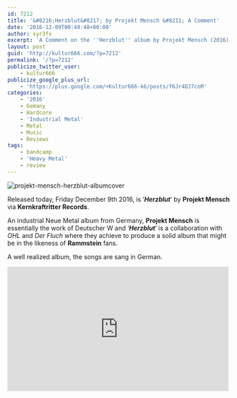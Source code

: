 ```yaml
---
id: 7212
title: '&#8216;Herzblut&#8217; by Projekt Mensch &#8211; A Comment'
date: '2016-12-09T00:40:48+00:00'
author: syr3fx
excerpt: 'A Comment on the ''Herzblut'' album by Projekt Mensch (2016).'
layout: post
guid: 'http://kultur666.com/?p=7212'
permalink: '/?p=7212'
publicize_twitter_user:
    - kultur666
publicize_google_plus_url:
    - 'https://plus.google.com/+Kultur666-k6/posts/f6Jr4DJ7coM'
categories:
    - '2016'
    - Gemany
    - Hardcore
    - 'Industrial Metal'
    - Metal
    - Music
    - Reviews
tags:
    - bandcamp
    - 'Heavy Metal'
    - review
---
```


![projekt-mensch-herzblut-albumcover](http://localhost:8080/wp-content/uploads/2016/12/projekt-mensch-herzblut-albumcover.png?w=680)

Released today, Friday December 9th 2016, is ‘***Herzblut***‘ by **Projekt Mensch** via **Kernkraftritter Records**.

An industrial Neue Metal album from Germany, **Projekt Mensch** is essentially the work of Deutscher W and ‘***Herzblut***‘ is a collaboration with *OHL* and *Der Fluch* where they achieve to produce a solid album that might be in the likeness of **Rammstein** fans.

A well realized album, the songs are sang in German.

<iframe allow="accelerometer; autoplay; clipboard-write; encrypted-media; gyroscope; picture-in-picture; web-share" allowfullscreen="" frameborder="0" height="281" loading="lazy" src="https://www.youtube.com/embed/LSBjbY3MTPM?feature=oembed" title="PROJEKT MENSCH - Mach mich fromm" width="500"></iframe>
